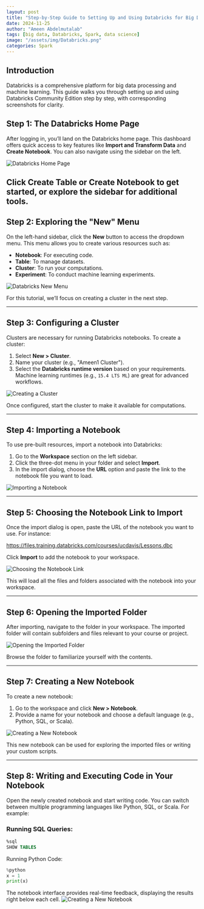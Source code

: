 ```yaml
---
layout: post
title: "Step-by-Step Guide to Setting Up and Using Databricks for Big Data Analysis"
date: 2024-11-25
author: "Ameen Abdelmutalab"
tags: [big data, Databricks, Spark, data science]
image: "/assets/img/Databricks.png"
categories: Spark
---
```


## Introduction

Databricks is a comprehensive platform for big data processing and machine learning. This guide walks you through setting up and using Databricks Community Edition step by step, with corresponding screenshots for clarity.



## Step 1: The Databricks Home Page

After logging in, you’ll land on the Databricks home page. This dashboard offers quick access to key features like **Import and Transform Data** and **Create Notebook**. You can also navigate using the sidebar on the left.

![Databricks Home Page](/assets/img/DataBricks/Databricks1.png)

Click **Create Table** or **Create Notebook** to get started, or explore the sidebar for additional tools.
---

## Step 2: Exploring the "New" Menu

On the left-hand sidebar, click the **New** button to access the dropdown menu. This menu allows you to create various resources such as:

- **Notebook**: For executing code.
- **Table**: To manage datasets.
- **Cluster**: To run your computations.
- **Experiment**: To conduct machine learning experiments.

![Databricks New Menu](/assets/img/DataBricks/Databricks2.png)

For this tutorial, we’ll focus on creating a cluster in the next step.

---
## Step 3: Configuring a Cluster

Clusters are necessary for running Databricks notebooks. To create a cluster:

1. Select **New > Cluster**.
2. Name your cluster (e.g., "Ameen1 Cluster").
3. Select the **Databricks runtime version** based on your requirements. Machine learning runtimes (e.g., `15.4 LTS ML`) are great for advanced workflows.

![Creating a Cluster](/assets/img/DataBricks/Databricks3.png)

Once configured, start the cluster to make it available for computations.

---
## Step 4: Importing a Notebook

To use pre-built resources, import a notebook into Databricks:

1. Go to the **Workspace** section on the left sidebar.
2. Click the three-dot menu in your folder and select **Import**.
3. In the import dialog, choose the **URL** option and paste the link to the notebook file you want to load.

![Importing a Notebook](/assets/img/DataBricks/Databricks4.png)

---

## Step 5: Choosing the Notebook Link to Import

Once the import dialog is open, paste the URL of the notebook you want to use. For instance:

https://files.training.databricks.com/courses/ucdavis/Lessons.dbc


Click **Import** to add the notebook to your workspace.

![Choosing the Notebook Link](/assets/img/DataBricks/Databricks5.png)

This will load all the files and folders associated with the notebook into your workspace.

---

## Step 6: Opening the Imported Folder

After importing, navigate to the folder in your workspace. The imported folder will contain subfolders and files relevant to your course or project.

![Opening the Imported Folder](/assets/img/DataBricks/Databricks6.png)

Browse the folder to familiarize yourself with the contents.

---

## Step 7: Creating a New Notebook

To create a new notebook:

1. Go to the workspace and click **New > Notebook**.
2. Provide a name for your notebook and choose a default language (e.g., Python, SQL, or Scala).

![Creating a New Notebook](/assets/img/DataBricks/Databricks7.png)

This new notebook can be used for exploring the imported files or writing your custom scripts.

---

## Step 8: Writing and Executing Code in Your Notebook

Open the newly created notebook and start writing code. You can switch between multiple programming languages like Python, SQL, or Scala. For example:

### Running SQL Queries:
```sql
%sql
SHOW TABLES
```
Running Python Code:
```python
%python
x = 1
print(x)
```
The notebook interface provides real-time feedback, displaying the results right below each cell.
![Creating a New Notebook](/assets/img/DataBricks/Databricks8.png)



